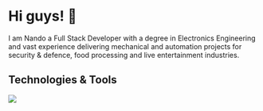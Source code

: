 # Hi guys! 👋

I am Nando a Full Stack Developer with a degree in Electronics Engineering and vast experience delivering mechanical and automation projects for security & defence, food processing and live entertainment industries.

## Technologies & Tools

![](https://img.shields.io/badge/JavaScript?logo=javascript&logoColor=F7DF1E)

<!--
**Nando-C/Nando-C** is a ✨ _special_ ✨ repository because its `README.md` (this file) appears on your GitHub profile.

Here are some ideas to get you started:

- 🔭 I’m currently working on ...
- 🌱 I’m currently learning ...
- 👯 I’m looking to collaborate on ...
- 🤔 I’m looking for help with ...
- 💬 Ask me about ...
- 📫 How to reach me: ...
- 😄 Pronouns: ...
- ⚡ Fun fact: ...
-->
